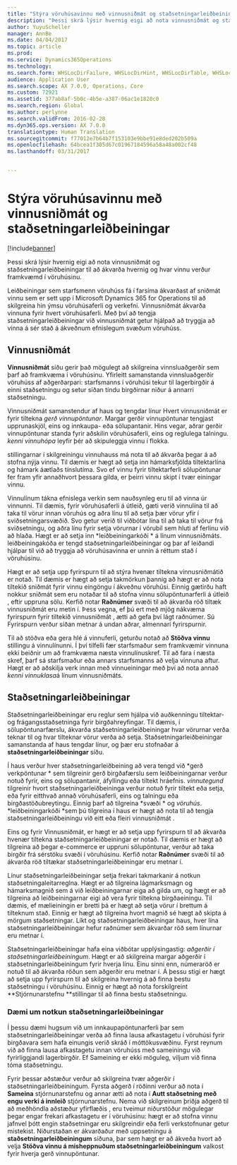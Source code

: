 ```yaml
---
title: "Stýra vöruhúsavinnu með vinnusniðmát og staðsetningarleiðbeiningar"
description: "Þessi skrá lýsir hvernig eigi að nota vinnusniðmát og staðsetningarleiðbeiningar til að ákvarða hvernig og hvar vinnu verður framkvæmd í vöruhúsinu."
author: YuyuScheller
manager: AnnBe
ms.date: 04/04/2017
ms.topic: article
ms.prod: 
ms.service: Dynamics365Operations
ms.technology: 
ms.search.form: WHSLocDirFailure, WHSLocDirHint, WHSLocDirTable, WHSLocDirTableUOM, WHSRFMenuItem, WHSWork, WHSWorkClass, WHSWorkPool, WHSWorkTemplateTable
audience: Application User
ms.search.scope: AX 7.0.0, Operations, Core
ms.custom: 72921
ms.assetid: 377ab8af-5b0c-4b5e-a387-06ac1e1820c0
ms.search.region: Global
ms.author: perlynne
ms.search.validFrom: 2016-02-28
ms.dyn365.ops.version: AX 7.0.0
translationtype: Human Translation
ms.sourcegitcommit: f77012e7b64b7f153103e9bbe91e8ded202b509a
ms.openlocfilehash: 64bcea1f305d67c01967184596a58a48a002cf48
ms.lasthandoff: 03/31/2017


---
```


# <a name="control-warehouse-work-by-using-work-templates-and-location-directives"></a>Stýra vöruhúsavinnu með vinnusniðmát og staðsetningarleiðbeiningar

[!include[banner](../includes/banner.md)]


Þessi skrá lýsir hvernig eigi að nota vinnusniðmát og staðsetningarleiðbeiningar til að ákvarða hvernig og hvar vinnu verður framkvæmd í vöruhúsinu.

Leiðbeiningar sem starfsmenn vöruhúss fá í farsíma ákvarðast af sniðmát vinnu sem er sett upp í Microsoft Dynamics 365 for Operations til að skilgreina hin ýmsu vöruhúsaferli og verkefni. Vinnusniðmát ákvarða vinnuna fyrir hvert vöruhúsaferli. Með því að tengja staðsetningarleiðbeiningar við vinnusniðmát getur hjálpað að tryggja að vinna á sér stað á ákveðnum efnislegum svæðum vöruhúss.

## <a name="work-templates"></a>Vinnusniðmát
**Vinnusniðmát** síðu gerir það mögulegt að skilgreina vinnsluaðgerðir sem þarf að framkvæma í vöruhúsinu. Yfirleitt samanstanda vinnsluaðgerðir vöruhúss af aðgerðarpari: starfsmanns í vöruhúsi tekur til lagerbirgðir á einni staðsetningu og setur síðan tíndu birgðirnar niður á annarri staðsetningu. 

Vinnusniðmát samanstendur af haus og tengdar línur Hvert vinnusniðmát er fyrir tiltekna *gerð vinnupöntunar*. Margar gerðir vinnupöntunar tengjast upprunaskjöl, eins og innkaupa- eða sölupantanir. Hins vegar, aðrar gerðir vinnupöntunar standa fyrir aðskilin vöruhúsaferli, eins og reglulega talningu. *kenni vinnuhópa* leyfir þér að skipuleggja vinnu í flokka. 

stillingarnar í skilgreiningu vinnuhauss má nota til að ákvarða þegar á að stofna nýja vinnu. Til dæmis er hægt að setja inn hámarksfjölda tiltektarlína og hámark áætlaðs tínslutíma. Svo ef vinnu fyrir tiltektarferli sölupöntunar fer fram yfir annaðhvort þessara gilda, er þeirri vinnu skipt í tvær einingar vinnu. 

Vinnulínum tákna efnislega verkin sem nauðsynleg eru til að vinna úr vinnunni. Til dæmis, fyrir vöruhúsaferli á útleið, gæti verið vinnulína til að taka til vörur innan vöruhús og aðra línu til að setja þær vörur yfir í sviðsetningarsvæðið. Svo getur verið til viðbótar lína til að taka til vörur frá sviðsetningu, og aðra línu fyrir setja vörurnar í vörubíl sem hluti af ferlinu við að hlaða. Hægt er að setja inn *leiðbeiningarkóði * á línum vinnusniðmáts. leiðbeiningakóða er tengd staðsetningarleiðbeiningar og þar af leiðandi hjálpar til við að tryggja að vöruhúsavinna er unnin á réttum stað í vöruhúsinu. 

Hægt er að setja upp fyrirspurn til að stýra hvenær tiltekna vinnusniðmátið er notað. Til dæmis er hægt að setja takmörkun þannig að hægt er að nota tiltekið sniðmát fyrir vinnu eingöngu í ákveðnu vöruhúsi. Einnig gætirðu haft nokkur sniðmát sem eru notaðar til að stofna vinnu sölupöntunarferli á útleið , eftir uppruna sölu. Kerfið notar **Raðnúmer** svæði til að ákvarða röð tiltæk  vinnusniðmát eru metin í. Þess vegna, ef þú ert með mjög nákvæma fyrirspurn fyrir tiltekið vinnusniðmát , ætti að gefa því lágt raðnúmer. Sú Fyrirspurn verður síðan metnar á undan aðrar, almennari fyrirspurnir. 

Til að stöðva eða gera hlé á vinnuferli, geturðu notað að **Stöðva vinnu** stillingu á vinnulínunni. Í því tilfelli fær starfsmaður sem framkvæmir vinnuna ekki beiðnir um að framkvæma næsta vinnulínuskref. Til að fara í næsta skref, þarf sá starfsmaður eða annars starfsmanns að velja vinnuna aftur. Hægt er að aðskilja verk innan með vinnueiningar með því að nota annað *kenni vinnuklasa*á línum vinnusniðmáts.

## <a name="location-directives"></a>Staðsetningarleiðbeiningar
Staðsetningarleiðbeiningar eru reglur sem hjálpa við auðkenningu tiltektar- og frágangsstaðsetninga fyrir birgðahreyfingar. Til dæmis, í sölupöntunarfærslu, ákvarða staðsetningarleiðbeiningar hvar vörurnar verða teknar til og hvar tilteknar vörur verða að setja. Staðsetningarleiðbeiningar samanstanda af haus tengdar línur, og þær eru stofnaðar á **staðsetningarleiðbeiningar** síðu. 

Í haus verður hver staðsetningarleiðbeining að vera tengd við *gerð verkpöntunar * sem tilgreinir gerð birgðafærslu sem leiðbeiningarnar verður notuð fyrir, eins og sölupantanir, áfyllingu eða tiltekt hráefnis. *vinnutegund* tilgreinir hvort staðsetningarleiðbeininga verður notuð fyrir tiltekt eða setja, eða fyrir eitthvað annað vöruhúsaferli, eins og talningu eða birgðastöðubreytingu. Einnig þarf að tilgreina *svæði * og *vöruhús*. *leiðbeiningarkóði *sem þú tilgreina í haus er hægt að nota til að tengja staðsetningarleiðbeiningu við eitt eða fleiri vinnusniðmát . 

Eins og fyrir Vinnusniðmát, er hægt er að setja upp fyrirspurn til að ákvarða hvenær tiltekna staðsetningarleiðbeiningar er notað. Til dæmis er hægt að tilgreina að þegar e-commerce er uppruni sölupöntunar,  verður að taka birgðir frá sérstöku svæði í vöruhúsinu. Kerfið notar **Raðnúmer** svæði til að ákvarða röð tiltækar staðsetningarleiðbeiningar eru metnar í. 

Línur staðsetningarleiðbeiningar setja frekari takmarkanir á notkun staðsetningaleitarreglna. Hægt er að tilgreina lágmarksmagn og hámarksmagnið sem á við leiðbeiningarnar eiga að gilda um, og hægt er að tilgreina að leiðbeiningarnar eigi að vera fyrir tiltekna birgðaeiningu. Til dæmis, ef mælieiningin er bretti þá er hægt að setja vörur í brettum á tilteknum stað. Einnig er hægt að tilgreina hvort magnið sé hægt að skipta á mörgum staðsetningar. Líkt og staðsetningarleiðbeiningar haus, hver lína staðsetningarleiðbeiningar hefur raðnúmer sem ákvarðar röð sem línurnar eru metnar í. 

Staðsetningarleiðbeiningar hafa eina viðbótar upplýsingastig: *aðgerðir í staðsetningarleiðbeiningum*. Hægt er að skilgreina margar aðgerðir í staðsetningarleiðbeiningum fyrir hverja línu. Einu sinni enn, númeraröð er notuð til að ákvarða röðun sem aðgerðir eru metnar í. Á þessu stigi er hægt að setja upp fyrirspurn til að skilgreina hvernig á að finna bestu staðsetningu í vöruhúsinu. Einnig er hægt að nota forskilgreint **Stjórnunarstefnu **stillingar til að finna bestu staðsetningu.

### <a name="example-of-the-use-of-location-directives"></a>Dæmi um notkun staðsetningarleiðbeiningar

Í þessu dæmi hugsum við um innkaupapöntunarferli þar sem staðsetningarleiðbeiningar verða að finna lausa afkastagetu í vöruhúsi fyrir birgðavara sem hafa einungis verið skráð í móttökusvæðinu. Fyrst reynum við að finna lausa afkastagetu innan vöruhúss með sameiningu við fyrirliggjandi lagerbirgðir. Ef Sameining er ekki möguleg, viljum við finna tóma staðsetningu. 

Fyrir þessar aðstæður verður að skilgreina tvær aðgerðir í staðsetningarleiðbeiningum. Fyrsta aðgerð í röðinni verður að nota í **Sameina** stjórnunarstefnu og annar ætti að nota í **Autt staðsetning með engu verki á innleið** stjórnunarstefnu. Nema við skilgreinum þriðja aðgerð til að meðhöndla aðstæður yfirflæðis , eru tveimur niðurstöður mögulegar þegar engar frekari afkastagetu er í vöruhúsinu: hægt er að stofna vinnu jafnvel þótt engin staðsetningar eru skilgreindir eða ferli verkstofnunar getur mistekist. Niðurstaðan er ákvarðaður með uppsetningu á **staðsetningarleiðbeiningum** síðuna,  þar sem hægt er að ákveða hvort að velja **Stöðva vinnu á misheppnuðum staðsetningarleiðbeiningum** valkost fyrir hverja gerð vinnupöntunar.




